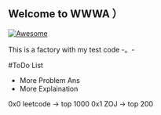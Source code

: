 ## Welcome to WWWA ）
[![Awesome](https://cdn.rawgit.com/sindresorhus/awesome/d7305f38d29fed78fa85652e3a63e154dd8e8829/media/badge.svg)](https://github.com/sindresorhus/awesome)

This is a factory with my test code -。- 

#ToDo List
- More Problem Ans
- More Explaination

0x0 leetcode -> top 1000 
0x1 ZOJ -> top 200
 
